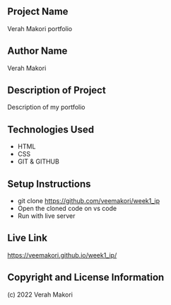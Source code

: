 ## Project Name

Verah Makori portfolio

## Author Name

Verah Makori

## Description of Project

Description of my portfolio

## Technologies Used
- HTML
- CSS
- GIT & GITHUB

## Setup Instructions

- git clone https://github.com/veemakori/week1_ip
- Open the cloned code on vs code
- Run with live server

## Live Link

https://veemakori.github.io/week1_ip/

## Copyright and License Information
(c) 2022 Verah Makori